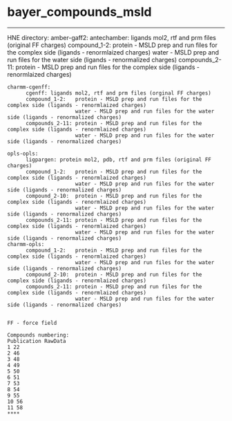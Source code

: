 # bayer_compounds_msld
****
HNE directory:
    amber-gaff2:
          antechamber: ligands mol2, rtf and prm files (original FF charges)
          compound_1-2:   protein - MSLD prep and run files for the complex side (ligands - renormlaized charges)
                          water - MSLD prep and run files for the water side (ligands - renormalized charges)
          compounds_2-11: protein - MSLD prep and run files for the complex side (ligands - renormlaized charges)
          
    charmm-cgenff:
          cgenff: ligands mol2, rtf and prm files (orginal FF charges)
          compound_1-2:   protein - MSLD prep and run files for the complex side (ligands - renormlaized charges)
                          water - MSLD prep and run files for the water side (ligands - renormalized charges)
          compounds_2-11: protein - MSLD prep and run files for the complex side (ligands - renormlaized charges)
                          water - MSLD prep and run files for the water side (ligands - renormalized charges)

    opls-opls:
          ligpargen: protein mol2, pdb, rtf and prm files (original FF charges)
          compound_1-2:   protein - MSLD prep and run files for the complex side (ligands - renormlaized charges)
                          water - MSLD prep and run files for the water side (ligands - renormalized charges)
          compound_2-10:  protein - MSLD prep and run files for the complex side (ligands - renormlaized charges)
                          water - MSLD prep and run files for the water side (ligands - renormalized charges)
          compounds_2-11: protein - MSLD prep and run files for the complex side (ligands - renormlaized charges)
                          water - MSLD prep and run files for the water side (ligands - renormalized charges)
    charmm-opls:
          compound_1-2:   protein - MSLD prep and run files for the complex side (ligands - renormlaized charges)
                          water - MSLD prep and run files for the water side (ligands - renormalized charges)
          compound_2-10:  protein - MSLD prep and run files for the complex side (ligands - renormlaized charges)
          compounds_2-11: protein - MSLD prep and run files for the complex side (ligands - renormlaized charges)
                          water - MSLD prep and run files for the water side (ligands - renormalized charges)
    
    
    FF - force field

    Compounds numbering:
    Publication RawData
    1 22
    2 46
    3 48
    4 49
    5 50
    6 51
    7 53
    8 54
    9 55
    10 56
    11 58
    ****
